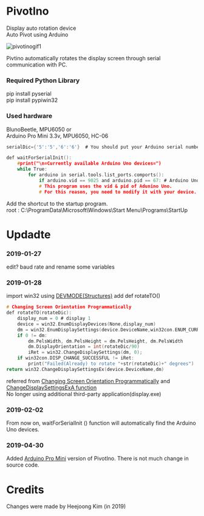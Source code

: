 # PivotIno

Display auto rotation device  
Auto Pivot using Arduino  

![pivotinogif1](https://user-images.githubusercontent.com/34006003/56954299-6ae33200-6b79-11e9-8809-79b16fbc414e.gif)

Pivtino automatically rotates the display screen through serial communication with PC.

### Required Python Library 
pip install pyserial  
pip install pypiwin32  

### Used hardware
BlunoBeetle, MPU6050 or  
Arduino Pro Mini 3.3v, MPU6050, HC-06

```c
serialDic={'5':'5','6':'6'}  # You should put your Arduino serial number in this dictionary.

def waitForSerialInit():
    #print("\n=Currently available Arduino Uno devices=")
    while True:
        for arduino in serial.tools.list_ports.comports():
            if arduino.vid == 9025 and arduino.pid == 67: # Arduino Uno vid & pid
            # This program uses the vid & pid of Adunino Uno. 
            # For this reason, you need to modify it with your device.
```  
Add the shortcut to the startup program.  
root : C:\ProgramData\Microsoft\Windows\Start Menu\Programs\StartUp  

# Updadte
### 2019-01-27 
edit? baud rate and rename some variables  
### 2019-01-28 
import win32 using [DEVMODE(Structures)](https://docs.microsoft.com/en-us/windows/desktop/api/wingdi/ns-wingdi-_devicemodea) add def rotateTO() 

```c
# Changing Screen Orientation Programmatically
def rotateTO(rotateDic):
    display_num = 0 # display 1
    device = win32.EnumDisplayDevices(None,display_num)
    dm = win32.EnumDisplaySettings(device.DeviceName,win32con.ENUM_CURRENT_SETTINGS)
    if 0 != dm:
        dm.PelsWidth, dm.PelsHeight = dm.PelsHeight, dm.PelsWidth
        dm.DisplayOrientation = int(rotateDic/90)
        iRet = win32.ChangeDisplaySettings(dm, 0);
    if win32con.DISP_CHANGE_SUCCESSFUL != iRet:
        print("Failed(Already) to rotate "+str(rotateDic)+" degrees")
return win32.ChangeDisplaySettingsEx(device.DeviceName,dm)
```
referred from [Changing Screen Orientation Programmatically](https://docs.microsoft.com/ko-kr/previous-versions/ms812499(v=msdn.10)) and [ChangeDisplaySettingsExA function](https://docs.microsoft.com/ko-kr/windows/desktop/api/winuser/nf-winuser-changedisplaysettingsexa)  
No longer using additional third-party application(display.exe)  
### 2019-02-02
From now on, waitForSerialInit () function will automatically find the Arduino Uno devices.  
### 2019-04-30
Added [Arduino Pro Mini](https://annajin28.blogspot.com/2019/04/arduino.html) version of PivotIno. There is not much change in source code.  

# Credits
Changes were made by Heejoong Kim (in 2019) 

